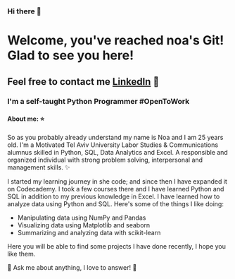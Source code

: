 ### Hi there 👋

# Welcome, you've reached noa's Git! Glad to see you here!

## Feel free to contact me [LinkedIn](https://www.linkedin.com/in/noa-meir-843b65202/) 🔗

### I'm a self-taught Python Programmer #OpenToWork

#### About me: :star:
So as you probably already understand my name is Noa and I am 25 years old. I'm a Motivated Tel Aviv University Labor Studies & Communications alumnus skilled in Python, SQL, Data Analytics and Excel. A responsible and organized individual with strong problem solving, interpersonal and management skills. ✨

I started my learning journey in she code; and since then I have expanded it on Codecademy. I took a few courses there and I have learned Python and SQL in addition to my previous knowledge in Excel. 
I have learned how to analyze data using Python and SQL. Here's some of the things I like doing:
- Manipulating data using NumPy and Pandas
- Visualizing data using Matplotlib and seaborn
- Summarizing and analyzing data with scikit-learn

Here you will be able to find some projects I have done recently, I hope you like them.

💬 Ask me about anything, I love to answer! 💬


<!--
**NoaMeir12/NoaMeir12** is a ✨ _special_ ✨ repository because its `README.md` (this file) appears on your GitHub profile.

Here are some ideas to get you started:

- 🔭 I’m currently working on ...
- 🌱 I’m currently learning ...
- 👯 I’m looking to collaborate on ...
- 🤔 I’m looking for help with ...
- 💬 Ask me about ...
- 📫 How to reach me: ...
- 😄 Pronouns: ...
- ⚡ Fun fact: ...
-->
